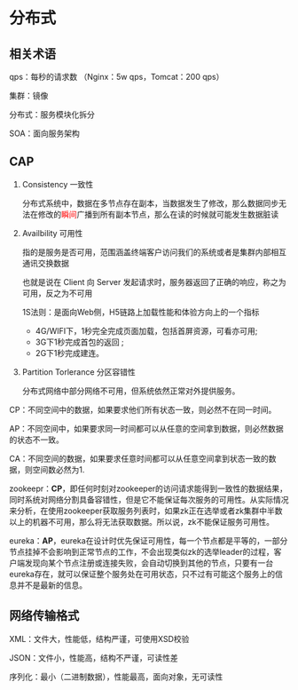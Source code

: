 # 分布式

## 相关术语

qps：每秒的请求数 （Nginx：5w qps，Tomcat：200 qps）

集群：镜像

分布式：服务模块化拆分

SOA：面向服务架构

## CAP

1. Consistency 一致性

   分布式系统中，数据在多节点存在副本，当数据发生了修改，那么数据同步无法在修改的<font color=red>瞬间</font>广播到所有副本节点，那么在读的时候就可能发生数据脏读

2. Availbility 可用性

   指的是服务是否可用，范围涵盖终端客户访问我们的系统或者是集群内部相互通讯交换数据

   也就是说在 Client 向 Server 发起请求时，服务器返回了正确的响应，称之为可用，反之为不可用

   1S法则：是面向Web侧，H5链路上加载性能和体验方向上的一个指标

   - 4G/WIFI下，1秒完全完成页面加载，包括首屏资源，可看亦可用;
   - 3G下1秒完成首包的返回 ;
   - 2G下1秒完成建连。

3. Partition Torlerance 分区容错性

   分布式网络中部分网络不可用，但系统依然正常对外提供服务。

CP：不同空间中的数据，如果要求他们所有状态一致，则必然不在同一时间。

AP：不同空间中，如果要求同一时间都可以从任意的空间拿到数据，则必然数据的状态不一致。

CA：不同空间的数据，如果要求任意时间都可以从任意空间拿到状态一致的数据，则空间数必然为1.

zookeepr：**CP**，即任何时刻对zookeeper的访问请求能得到一致性的数据结果，同时系统对网络分割具备容错性，但是它不能保证每次服务的可用性。从实际情况来分析，在使用zookeeper获取服务列表时，如果zk正在选举或者zk集群中半数以上的机器不可用，那么将无法获取数据。所以说，zk不能保证服务可用性。

eureka：**AP**，eureka在设计时优先保证可用性，每一个节点都是平等的，一部分节点挂掉不会影响到正常节点的工作，不会出现类似zk的选举leader的过程，客户端发现向某个节点注册或连接失败，会自动切换到其他的节点，只要有一台eureka存在，就可以保证整个服务处在可用状态，只不过有可能这个服务上的信息并不是最新的信息。

## 网络传输格式

XML：文件大，性能低，结构严谨，可使用XSD校验

JSON：文件小，性能高，结构不严谨，可读性差

序列化：最小（二进制数据），性能最高，面向对象，无可读性